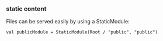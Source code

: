 ### static content
Files can be served easily by using a StaticModule:
```
val publicModule = StaticModule(Root / "public", "public")
```

